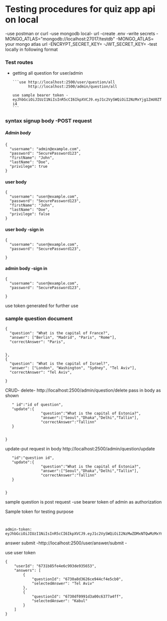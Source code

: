 # Testing procedures for quiz app api on local
-use postman or curl
-use mongodb local- url
-create .env 
    -write secrets
        -MONGO_ATLAS="mongodb://localhost:27017/testdb"
        -MONGO_ATLAS= your mongo atlas url
        -ENCRYPT_SECRET_KEY=
        -JWT_SECRET_KEY=
    -test locally in following format
    

### Test routes
- getting all question for user/admin 

      ```use http://localhost:2500/user/question/all
             http://localhost:2500/admin/question/all

      use sample bearer token - eyJhbGciOiJIUzI1NiIsInR5cCI6IkpXVCJ9.eyJ1c2VySWQiOiI2NzMxYjg1ZmU0ZTZjOTkzZGU5MzU2NTMiLCJpYXQiOjE3MzEzMTE3MTF9.YqquIuSsDwhHCDid8cywL2qlnocSDdOOyMqgZi_g-i4
      ```
### syntax signup body -POST request

##### Admin body
```
{
  "username": "admin@example.com",
  "password": "SecurePassword123",
  "firstName": "John",
  "lastName": "Doe",
  "privilege": true
}
```
#### user body
```
{
  "username": "user@example.com",
  "password": "SecurePassword123",
  "firstName": "John",
  "lastName": "Doe",
  "privilege": false
}
```
#### user body -sign in
```
{
  "username": "user@example.com",
  "password": "SecurePassword123",
  
}
```

#### admin body -sign in
```
{
  "username": "user@example.com",
  "password": "SecurePassword123",
  
}
```

use token generated for further use

### sample question document

```
{
  "question": "What is the capital of France?",
  "answer": ["Berlin", "Madrid", "Paris", "Rome"],
  "correctAnswer": "Paris",
  
 
},
{
  "question": "What is the capital of Israel?",
  "answer": ["London", "Washington", "Sydney", "Tel Aviv"],
  "correctAnswer": "Tel Aviv",
        
}  
```
CRUD-
delete- http://localhost:2500/admin/question/delete 
pass in body as shown
```{
   " id":"id of question",
   "update":{
                "question":"What is the capital of Estonia?",
                "answer":["Seoul","Dhaka","Delhi","Tallin"],
                "correctAnswer":"Tallinn"
   }


}
```

update-put request in body  http://localhost:2500/admin/question/update
```{
   "id":"question id",
   "update":{
                "question":"What is the capital of Estonia?",
                "answer":["Seoul","Dhaka","Delhi","Tallin"],
                "correctAnswer":"Tallinn"
   }


}
```

sample question  is post request -use bearer token of admin as authorization



Sample token for testing purpose

```user-token :eyJhbGciOiJIUzI1NiIsInR5cCI6IkpXVCJ9.eyJ1c2VySWQiOiI2NzMxYjg1ZmU0ZTZjOTkzZGU5MzU2NTMiLCJpYXQiOjE3MzEzMTE3MTF9.YqquIuSsDwhHCDid8cywL2qlnocSDdOOyMqgZi_g-i4


admin-token: eyJhbGciOiJIUzI1NiIsInR5cCI6IkpXVCJ9.eyJ1c2VySWQiOiI2NzMwZDMxNTQwMzMxYmEwNmI1NTg3NjEiLCJpYXQiOjE3MzEyNTMwMTN9.Y_LzgaSqLeBqwvlplAcTzfmd63jR7oRPK5zFZrzHJ9w
```



answer submit -http://localhost:2500/user/answer/submit -

use user token 
```
{
    "userId": "6731b85fe4e6c993de935653",
    "answers": [
        {
            "questionId": "6730a8d3626ce944cf4e5cb0",
            "selectedAnswer": "Tel Aviv"
        },
        {
            "questionId": "6730df0991d3a00c6377a4ff",
            "selectedAnswer": "Kabul"
        }
    ]
}
```

